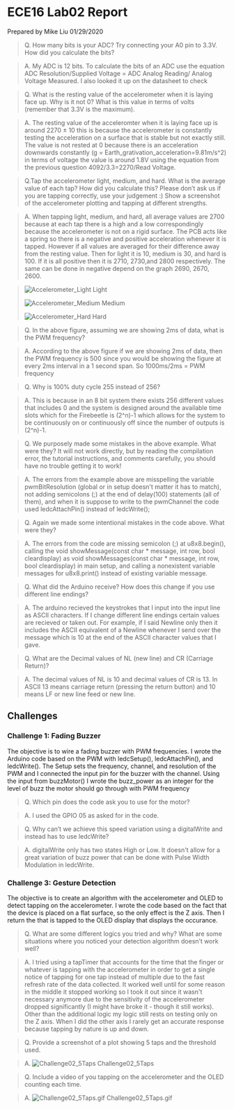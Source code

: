 # ECE16 Lab02 Report
Prepared by Mike Liu
01/29/2020
>Q. How many bits is your ADC? Try connecting your A0 pin to 3.3V. How did you calculate the bits?

>A. My ADC is 12 bits. To calculate the bits of an ADC use the equation ADC Resolution/Supplied Voltage = ADC Analog Reading/ Analog Voltage Measured. I also looked it up on the datasheet to check

>Q. What is the resting value of the accelerometer when it is laying face up. Why is it not 0? What is this value in terms of volts (remember that 3.3V is the maximum).

>A. The resting value of the acceleromter when it is laying face up is around 2270 ± 10 this is because the accelerometer is constantly testing the acceleration on a surface that is stable but not exactly still. The value is not rested at 0 because there is an acceleration downwards constantly (g = Earth_grativation_acceleration=9.81m/s^2) in terms of voltage the value is around 1.8V using the equation from the previous question 4092/3.3=2270/Read Voltage.

>Q.Tap the accelerometer light, medium, and hard. What is the average value of each tap? How did you calculate this? Please don’t ask us if you are tapping correctly, use your judgement :) Show a screenshot of the accelerometer plotting and tapping at different strengths.

>A. When tapping light, medium, and hard, all average values are 2700 because at each tap there is a high and a low correspondingly because the accelerometer is not on a rigid surface. The PCB acts like a spring so there is a negative and positive acceleration whenever it is tapped. However if all values are averaged for their difference away from the resting value. Then for light it is 10, medium is 30, and hard is 100. If it is all positive then it is 2710, 2730,and 2800 respectively. The same can be done in negative depend on the graph 2690, 2670, 2600.

>![Accelerometer_Light](fig/LAB02_IMAGES/Accelerometer_Light.png)
>Light
>
>![Accelerometer_Medium](fig/LAB02_IMAGES/Accelerometer_Medium.png)
>Medium
>
>![Accelerometer_Hard](fig/LAB02_IMAGES/Accelerometer_Hard.png)
>Hard

>Q. In the above figure, assuming we are showing 2ms of data, what is the PWM frequency?

>A. According to the above figure if we are showing 2ms of data, then the PWM frequency is 500 since you would be showing the figure at every 2ms interval in a 1 second span. So 1000ms/2ms = PWM frequency

>Q. Why is 100% duty cycle 255 instead of 256?

>A. This is because in an 8 bit system there exists 256 different values that includes 0 and the system is designed around the available time slots which for the Firebeetle is (2^n)-1 which allows for the system to be continuously on or continuously off since the number of outputs is (2^n)-1.

>Q. We purposely made some mistakes in the above example.  What were they? It will not work directly, but by reading the compilation error, the tutorial instructions, and comments carefully, you should have no trouble getting it to work!

>A. The errors from the example above are misspelling the variable pwmBitResolution (global or in setup doesn't matter it has to match), not adding semicolons (;) at the end of delay(100) statements (all of them), and when it is suppose to write to the pwmChannel the code used ledcAttachPin() instead of ledcWrite();

>Q. Again we made some intentional mistakes in the code above. What were they?

>A. The errors from the code are missing semicolon (;) at u8x8.begin(), calling the void showMessage(const char * message, int row, bool cleardisplay) as void showMessages(const char * message, int row, bool cleardisplay) in main setup, and calling a nonexistent variable messages for u8x8.print() instead of existing variable message.

>Q. What did the Arduino receive? How does this change if you use different line endings?

>A. The arduino recieved the keystrokes that I input into the input line as ASCII characters. If I change different line endings certain values are recieved or taken out. For example, if I said Newline only then it includes the ASCII equivalent of a Newline whenever I send over the message which is 10 at the end of the ASCII character values that I gave.

>Q. What are the Decimal values of NL (new line) and CR (Carriage Return)?

> A. The decimal values of NL is 10 and decimal values of CR is 13. In ASCII 13 means carriage return (pressing the return button) and 10 means LF or new line feed or new line.

## Challenges

### Challenge 1: Fading Buzzer
The objective is to wire a fading buzzer with PWM frequencies. I wrote the Arduino code based on the PWM with ledcSetup(), ledcAttachPin(), and ledcWrite(). The Setup sets the frequency, channel, and resolution of the PWM and I connected the input pin for the buzzer with the channel. Using the input from buzzMotor() I wrote the  buzz_power as an integer for the level of buzz the motor should go through with PWM frequency

>Q. Which pin does the code ask you to use for the motor?

>A. I used the GPIO 05 as asked for in the code.

>Q. Why can’t we achieve this speed variation using a digitalWrite and instead has to use ledcWrite?

>A. digitalWrite only has two states High or Low. It doesn't allow for a great variation of buzz power that can be done with Pulse Width Modulation in ledcWrite.

### Challenge 3: Gesture Detection
The objective is to create an algorithm with the accelerometer and OLED to detect tapping on the accelerometer. I wrote the code based on the fact that the device is placed on a flat surface, so the only effect is the Z axis.  Then I return the that is tapped to the OLED display that displays the occurance.

>Q. What are some different logics you tried and why? What are some situations where you noticed your detection algorithm doesn’t work well?

>A. I tried using a tapTimer that accounts for the time that the finger or whatever is tapping with the accelerometer in order to get a single notice of tapping for one tap instead of multiple due to the fast refresh rate of the data collected. It worked well until for some reason in the middle it stopped working so I took it out since it wasn't necessary anymore due to the sensitivity of the accelerometer dropped significantly (I might have broke it - though it still works). Other than the additional logic my logic still rests on testing only on the Z axis. When I did the other axis I rarely get an accurate response because tapping by nature is up and down.

>Q. Provide a screenshot of a plot showing 5 taps and the threshold used. 

>A. 
>![Challenge02_5Taps](fig/LAB02_IMAGES/Challenge02_5Taps)
>Challenge02_5Taps

>Q. Include a video of you tapping on the accelerometer and the OLED counting each time. 

>A.
>![Challenge02_5Taps.gif](fig/LAB02_GIFS/Challenge02_5Taps.gif)
>Challenge02_5Taps.gif
